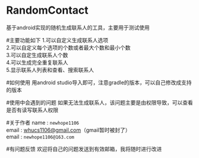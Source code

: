 RandomContact
=============

基于android实现的随机生成联系人的工具，主要用于测试使用

#主要功能如下
1.可以自定义生成联系人选项<br />
2.可以自定义每个选项的个数或者最大个数和最小个数<br />
3.可以自定生成联系人个数<br />
4.可以生成完全重复联系人<br />
5.显示联系人列表和查看、搜索联系人

#如何使用
用android studio导入即可，注意gradle的版本，可以自己修改成支持的版本

#使用中会遇到的问题
如果无法生成联系人，该问题主要是由权限导致，可以查看是否有读写联系人权限

#关于作者
name : `newhope1106`<br />
email : whucs1106@gmail.com（gmail暂时被封了）<br />
email : `newhope1106@163.com`

#有问题反馈
欢迎将自己的问题发送到有效邮箱，我将随时进行改进
